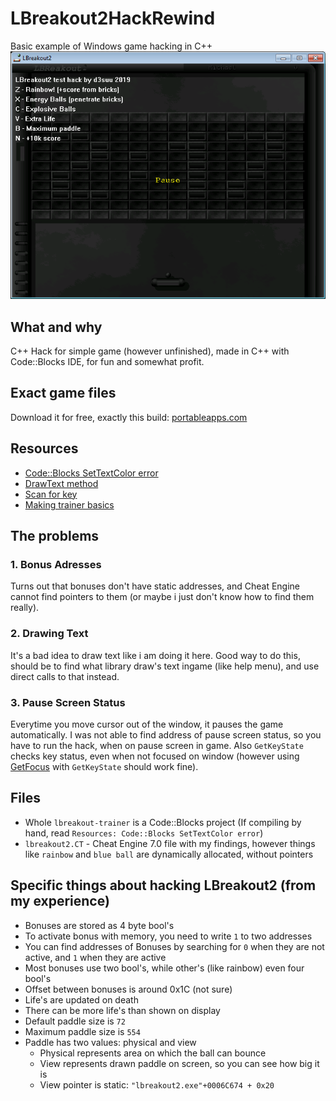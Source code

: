 # LBreakout2HackRewind
Basic example of Windows game hacking in C++
![screenshot](https://raw.githubusercontent.com/d3suu/LBreakout2HackRewind/master/screenshot.png)

## What and why
C++ Hack for simple game (however unfinished), made in C++ with Code::Blocks IDE, for fun and somewhat profit.

## Exact game files
Download it for free, exactly this build: [portableapps.com](https://portableapps.com/apps/games/lbreakout2_portable)

## Resources
 - [Code::Blocks SetTextColor error](https://stackoverflow.com/questions/5979663/undefined-reference-to-settextcolor8)
 - [DrawText method](https://stackoverflow.com/questions/1974015/how-to-use-drawtext-to-write-text-in-a-given-window-whose-handle-is-known)
 - [Scan for key](https://stackoverflow.com/questions/6331868/using-getkeystate)
 - [Making trainer basics](http://www.rohitab.com/discuss/topic/39325-trainer-creation-basics-hack-for-fun-in-c/)

## The problems
### 1. Bonus Adresses
Turns out that bonuses don't have static addresses, and Cheat Engine cannot find pointers to them (or maybe i just don't know how to find them really).
### 2. Drawing Text
It's a bad idea to draw text like i am doing it here. Good way to do this, should be to find what library draw's text ingame (like help menu), and use direct calls to that instead.
### 3. Pause Screen Status
Everytime you move cursor out of the window, it pauses the game automatically. I was not able to find address of pause screen status, so you have to run the hack, when on pause screen in game. Also `GetKeyState` checks key status, even when not focused on window (however using [GetFocus](https://stackoverflow.com/questions/466354/how-can-i-tell-if-a-window-has-focus-win32-api) with `GetKeyState` should work fine).

## Files
 - Whole `lbreakout-trainer` is a Code::Blocks project (If compiling by hand, read `Resources: Code::Blocks SetTextColor error`)
 - `lbreakout2.CT` - Cheat Engine 7.0 file with my findings, however things like `rainbow` and `blue ball` are dynamically allocated, without pointers
 
## Specific things about hacking LBreakout2 (from my experience)
 - Bonuses are stored as 4 byte bool's
 - To activate bonus with memory, you need to write `1` to two addresses
 - You can find addresses of Bonuses by searching for `0` when they are not active, and `1` when they are active
 - Most bonuses use two bool's, while other's (like rainbow) even four bool's
 - Offset between bonuses is around 0x1C (not sure)
 - Life's are updated on death
 - There can be more life's than shown on display
 - Default paddle size is `72`
 - Maximum paddle size is `554`
 - Paddle has two values: physical and view
   - Physical represents area on which the ball can bounce
   - View represents drawn paddle on screen, so you can see how big it is
   - View pointer is static: `"lbreakout2.exe"+0006C674 + 0x20`
